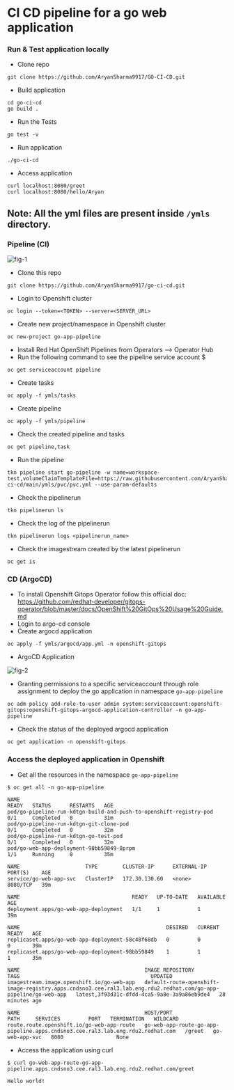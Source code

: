 # CI CD pipeline for a go web application

### Run & Test application locally
- Clone repo
```
git clone https://github.com/AryanSharma9917/GO-CI-CD.git
```
- Build application
```
cd go-ci-cd
go build .
```
- Run the Tests
```
go test -v 
```
- Run application
```
./go-ci-cd
```
- Access application
```
curl localhost:8080/greet
curl localhost:8080/hello/Aryan
```
## Note: All the yml files are present inside `/ymls` directory.

### Pipeline (CI)

![fig-1](https://github.com/aryansharma9917/go-ci-cd/blob/main/screenshot/pipeline.png)


- Clone this repo 
```
git clone https://github.com/AryanSharma9917/go-ci-cd.git
```
- Login to Openshift cluster 
```
oc login --token=<TOKEN> --server=<SERVER_URL>
```
- Create new project/namespace in Openshift cluster 
```
oc new-project go-app-pipeline
```
- Install Red Hat OpenShift Pipelines from Operators --> Operator Hub
- Run the following command to see the pipeline service account $
```
oc get serviceaccount pipeline
```

- Create tasks
```
oc apply -f ymls/tasks 
```
- Create pipeline
```
oc apply -f ymls/pipeline 
```
- Check the created pipeline and tasks
```
oc get pipeline,task 
```
- Run the pipeline
```
tkn pipeline start go-pipeline -w name=workspace-test,volumeClaimTemplateFile=https://raw.githubusercontent.com/AryanSharma9917/go-ci-cd/main/ymls/pvc/pvc.yml --use-param-defaults
```
- Check the pipelinerun
```
tkn pipelinerun ls
```
- Check the log of the pipelinerun
```
tkn pipelinerun logs <pipelinerun_name>
```
- Check the imagestream created by the latest pipelinerun
```
oc get is
```

### CD (ArgoCD)
- To install Openshift Gitops Operator follow this official doc: https://github.com/redhat-developer/gitops-operator/blob/master/docs/OpenShift%20GitOps%20Usage%20Guide.md
- Login to argo-cd console
- Create argocd application 
```
oc apply -f ymls/argocd/app.yml -n openshift-gitops
```
- ArgoCD Application

![fig-2](https://github.com/AryanSharma9917/go-ci-cd/blob/main/screenshot/argo-app.png)

- Granting permissions to a specific serviceaccount through role assignment to deploy the go application in namespace `go-app-pipeline`
```
oc adm policy add-role-to-user admin system:serviceaccount:openshift-gitops:openshift-gitops-argocd-application-controller -n go-app-pipeline
```
- Check the status of the deployed argocd application 
```
oc get application -n openshift-gitops
```

### Access the deployed application in Openshift

- Get all the resources in the namespace `go-app-pipeline`
```
$ oc get all -n go-app-pipeline

NAME                                                                 READY   STATUS      RESTARTS   AGE
pod/go-pipeline-run-kdtgn-build-and-push-to-openshift-registry-pod   0/1     Completed   0          31m
pod/go-pipeline-run-kdtgn-git-clone-pod                              0/1     Completed   0          32m
pod/go-pipeline-run-kdtgn-go-test-pod                                0/1     Completed   0          32m
pod/go-web-app-deployment-98bb59849-8prpm                            1/1     Running     0          35m

NAME                     TYPE        CLUSTER-IP      EXTERNAL-IP   PORT(S)    AGE
service/go-web-app-svc   ClusterIP   172.30.130.60   <none>        8080/TCP   39m

NAME                                    READY   UP-TO-DATE   AVAILABLE   AGE
deployment.apps/go-web-app-deployment   1/1     1            1           39m

NAME                                               DESIRED   CURRENT   READY   AGE
replicaset.apps/go-web-app-deployment-58c48f68db   0         0         0       39m
replicaset.apps/go-web-app-deployment-98bb59849    1         1         1       35m

NAME                                        IMAGE REPOSITORY                                                                                                  TAGS                                          UPDATED
imagestream.image.openshift.io/go-web-app   default-route-openshift-image-registry.apps.cndsno3.cee.ral3.lab.eng.rdu2.redhat.com/go-app-pipeline/go-web-app   latest,3f93d31c-dfdd-4ca5-9a8e-3a9a86eb9de4   28 minutes ago

NAME                                        HOST/PORT                                                                        PATH     SERVICES         PORT   TERMINATION   WILDCARD
route.route.openshift.io/go-web-app-route   go-web-app-route-go-app-pipeline.apps.cndsno3.cee.ral3.lab.eng.rdu2.redhat.com   /greet   go-web-app-svc   8080                 None

```

- Access the application using curl
```
$ curl go-web-app-route-go-app-pipeline.apps.cndsno3.cee.ral3.lab.eng.rdu2.redhat.com/greet 
        
Hello world!

```
